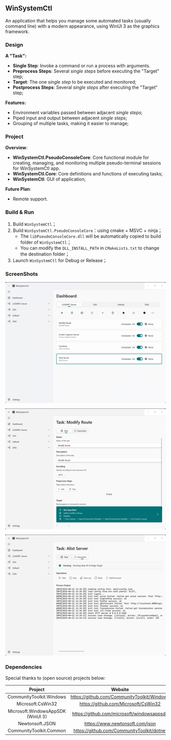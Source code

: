 ## WinSystemCtl

An application that helps you manage some automated tasks (usually command line) with a modern appearance, using WinUI 3 as the graphics framework.

### Design

**A "Task":**

- **Single Step**: Invoke a command or run a process with arguments.
- **Preprocess Steps**: Several *single steps* before executing the "Target" step;
- **Target**: The one *single step* to be executed and monitored;
- **Postprocess Steps**: Several *single steps* after executing the "Target" step;

**Features:**

- Environment variables passed between adjacent *single steps*;
- Piped input and output between adjacent *single steps*;
- Grouping of multiple tasks, making it easier to manage;

### Project

**Overview**:

- **WinSystemCtl.PseudoConsoleCore**: Core functional module for creating, managing, and monitoring multiple pseudo-terminal sessions for WinSystemCtl app.
- **WinSystemCtl.Core**: Core definitions and functions of executing tasks;
- **WinSystemCtl**: GUI of application;

**Future Plan**:

- Remote support.

### Build & Run

1. Build `WinSystemCtl`；
2. Build `WinSystemCtl.PseudoConsoleCore`：using cmake + MSVC + ninja；
   - The `libPseudoConsoleCore.dll` will be automatically copied to build folder of `WinSystemCtl`；
   - You can modify the `DLL_INSTALL_PATH` in `CMakeLists.txt` to change the destination folder；
3. Launch `WinSystemCtl` for Debug or Release；

### ScreenShots

![dashboard](./Assets/dashboard.png)

![edit_task](./Assets/edit_task.png)

![execution](./Assets/task_execution.png)

### Dependencies

Special thanks to (open source) projects below:

|              Project              |                   Website                   |
| :-------------------------------: | :-----------------------------------------: |
|     CommunityToolkit.Windows      | https://github.com/CommunityToolkit/Windows |
|         Microsoft.CsWin32         |    https://github.com/Microsoft/CsWin32     |
| Microsoft.WindowsAppSDK (WinUI 3) | https://github.com/microsoft/windowsappsdk  |
|          Newtonsoft.JSON          |       https://www.newtonsoft.com/json       |
|      CommunityToolkit.Common      | https://github.com/CommunityToolkit/dotnet  |

